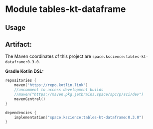 # Module tables-kt-dataframe



## Usage

## Artifact:

The Maven coordinates of this project are `space.kscience:tables-kt-dataframe:0.3.0`.

**Gradle Kotlin DSL:**
```kotlin
repositories {
    maven("https://repo.kotlin.link")
    //uncomment to access development builds
    //maven("https://maven.pkg.jetbrains.space/spc/p/sci/dev")
    mavenCentral()
}

dependencies {
    implementation("space.kscience:tables-kt-dataframe:0.3.0")
}
```
